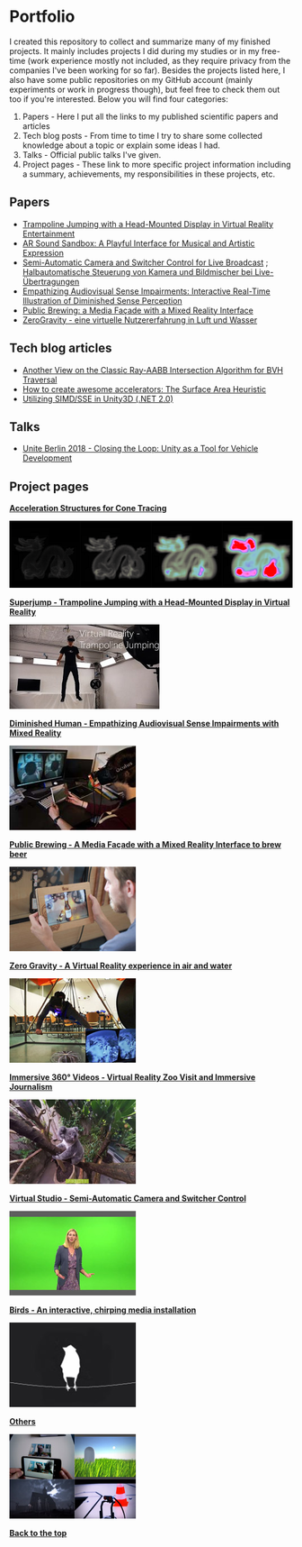 # Portfolio
I created this repository to collect and summarize many of my finished projects. It mainly includes projects I did during my studies or in my free-time (work experience mostly not included, as they require privacy from the companies I've been working for so far). Besides the projects listed here, I also have some public repositories on my GitHub account (mainly experiments or work in progress though), but feel free to check them out too if you're interested. Below you will find four categories:
1. Papers - Here I put all the links to my published scientific papers and articles 
2. Tech blog posts - From time to time I try to share some collected knowledge about a topic or explain some ideas I had. 
3. Talks - Official public talks I've given. 
4. Project pages - These link to more specific project information including a summary, achievements, my responsibilities in these projects, etc.

## Papers
* <a href="https://link.springer.com/chapter/10.1007%2F978-3-319-73062-2_8" target="_blank">Trampoline Jumping with a Head-Mounted Display in Virtual Reality Entertainment</a>
* <a href="https://link.springer.com/chapter/10.1007/978-3-319-73062-2_5" target="_blank">AR Sound Sandbox: A Playful Interface for Musical and Artistic Expression</a>
* <a href="https://dl.acm.org/citation.cfm?id=2933559" target="_blank">Semi-Automatic Camera and Switcher Control for Live Broadcast</a> ; <a href="https://www.fktg.org/halbautomatische-steuerung-von-kamera-und-bildmischer-bei-live-uebertragungen" target="_blank">Halbautomatische Steuerung von Kamera und Bildmischer bei Live-Übertragungen</a>
* <a href="https://dl.acm.org/citation.cfm?id=2875226" target="_blank">Empathizing Audiovisual Sense Impairments: Interactive Real-Time Illustration of Diminished Sense Perception</a>
* <a href="https://dl.acm.org/citation.cfm?id=2757736" target="_blank">Public Brewing: a Media Façade with a Mixed Reality Interface</a>
* <a href="https://dl.gi.de/handle/20.500.12116/8203" target="_blank">ZeroGravity - eine virtuelle Nutzererfahrung in Luft und Wasser</a>
## Tech blog articles
* <a href="https://medium.com/@bromanz/another-view-on-the-classic-ray-aabb-intersection-algorithm-for-bvh-traversal-41125138b525" target="_blank">Another View on the Classic Ray-AABB Intersection Algorithm for BVH Traversal</a>
* <a href="https://medium.com/@bromanz/how-to-create-awesome-accelerators-the-surface-area-heuristic-e14b5dec6160" target="_blank">How to create awesome accelerators: The Surface Area Heuristic</a>
* <a href="https://medium.com/@bromanz/simd-sse-unity3d-net-2-0-70f6c911713f" target="_blank">Utilizing SIMD/SSE in Unity3D (.NET 2.0)</a>
## Talks
* <a href="https://unite.unity.com/de/2018/berlin/autotech" target="_blank">Unite Berlin 2018 - Closing the Loop: Unity as a Tool for Vehicle Development</a>
## Project pages
**[Acceleration Structures for Cone Tracing](Descriptions/AccelConeTracing/AccelConeTracing.md)**

[![Acceleration Structures for Cone Tracing](Descriptions/AccelConeTracing/Images/projectAccConeTracingthumb.png)](Descriptions/AccelConeTracing/AccelConeTracing.md)

**[Superjump - Trampoline Jumping with a Head-Mounted Display in Virtual Reality](Descriptions/Superjump/Superjump.md)**

[![Superjump](Descriptions/Superjump/Images/projectSuperjumpthumb.jpg)](Descriptions/Superjump/Superjump.md)

**[Diminished Human - Empathizing Audiovisual Sense Impairments with Mixed Reality](Descriptions/DiminishedHuman/DiminishedHuman.md)**

[![Diminished Human](Descriptions/DiminishedHuman/Images/projectDiminishedHumanthumb.jpg)](Descriptions/DiminishedHuman/DiminishedHuman.md)

**[Public Brewing - A Media Façade with a Mixed Reality Interface to brew beer](Descriptions/PublicBrewing/PublicBrewing.md)**

[![Public Brewing](Descriptions/PublicBrewing/Images/projectBrewingthumb.jpg)](Descriptions/PublicBrewing/PublicBrewing.md)

**[Zero Gravity - A Virtual Reality experience in air and water](Descriptions/ZeroGravity/ZeroGravity.md)**

[![Zero Gravity](Descriptions/ZeroGravity/Images/projectZeroGravitythumb.jpg)](Descriptions/ZeroGravity/ZeroGravity.md)

**[Immersive 360° Videos - Virtual Reality Zoo Visit and Immersive Journalism](Descriptions/360Video/360Video.md)**

[![Immersive 360° videos](Descriptions/360Video/Images/project360Videothumb.jpg)](Descriptions/360Video/360Video.md)

**[Virtual Studio - Semi-Automatic Camera and Switcher Control](Descriptions/VirtualStudio/VirtualStudio.md)**

[![Virtual Studio](Descriptions/VirtualStudio/Images/projectVSthumb.jpg)](Descriptions/VirtualStudio/VirtualStudio.md)

**[Birds - An interactive, chirping media installation](Descriptions/Birds/Birds.md)**

[![Birds](Descriptions/Birds/Images/projectBirdsthumb.jpg)](Descriptions/Birds/Birds.md)

**[Others](Descriptions/Others/Others.md)**

[![Others](Descriptions/Others/Images/projectMiscellaneousthumb.jpg)](Descriptions/Others/Others.md)

[**Back to the top**](#portfolio)
